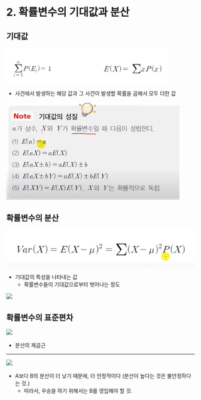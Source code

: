 # 2. 확률변수의 기대값과 분산

## 기대값
![](./07.png)
- 사건에서 발생하는 해당 값과 그 사건이 발생할 확률을 곱해서 모두 더한 값

![](./08.png)

## 확률변수의 분산
![](./09.png)
- 기대값의 특성을 나타내는 값
  - 확률변수들이 기대값으로부터 벗어나는 정도

![](./010.png)

## 확률변수의 표준편차
![](./011.png)
- 분산의 제곱근


----

![](./012.png)
- A보다 B의 분산이 더 낮기 때문에, 더 안정적이다 (분산이 높다는 것은 불안정하다는 것.)
  - 따라서, 우승을 하기 위해서는 B를 영입해야 할 것.
